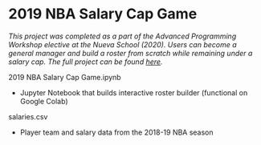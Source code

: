 # 2019 NBA Salary Cap Game

*This project was completed as a part of the Advanced Programming Workshop elective at the Nueva School (2020). Users can become a general manager and build a roster from scratch while remaining under a salary cap. The full project can be found [here](https://jeremydumalig.com/salary-cap-game/).*

2019 NBA Salary Cap Game.ipynb
* Jupyter Notebook that builds interactive roster builder (functional on Google Colab)

salaries.csv
* Player team and salary data from the 2018-19 NBA season
